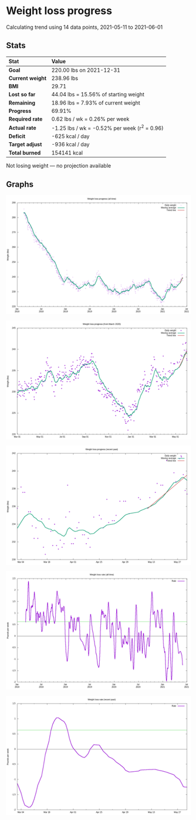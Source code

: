 # Weight loss progress

Calculating trend using 14 data points, 2021-05-11 to 2021-06-01

## Stats

Stat|Value
:-|:-
**Goal**|220.00 lbs on 2021-12-31
**Current weight**|238.96 lbs
**BMI**|29.71
**Lost so far**|44.04 lbs = 15.56% of starting weight
**Remaining**|18.96 lbs =  7.93% of current  weight
**Progress**|69.91%
**Required rate**|0.62 lbs / wk = 0.26% per week
**Actual rate**|-1.25 lbs / wk = -0.52% per week  (r<sup>2</sup> = 0.96)
**Deficit**|-625 kcal / day
**Target adjust**|-936 kcal / day
**Total burned**|154141 kcal

Not losing weight &mdash; no projection available

## Graphs

![](weight-graph-alltime.png)

![](weight-graph-covid.png)

![](weight-graph-recent.png)

![](rate-graph-alltime.png)

![](rate-graph-recent.png)
